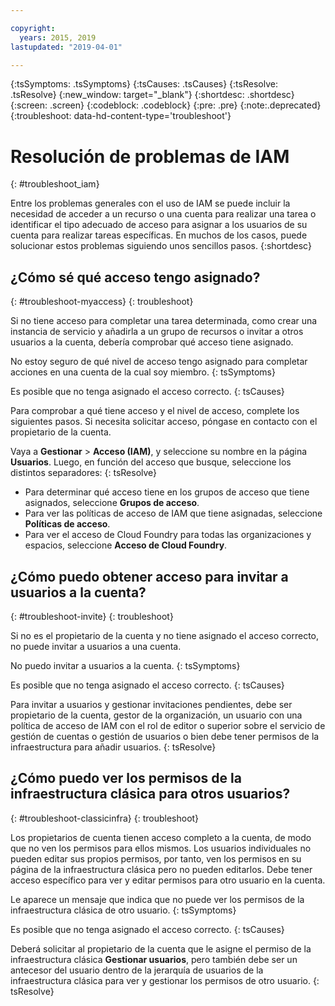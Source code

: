 ```yaml
---

copyright:
  years: 2015, 2019
lastupdated: "2019-04-01"

---
```


{:tsSymptoms: .tsSymptoms}
{:tsCauses: .tsCauses}
{:tsResolve: .tsResolve}
{:new_window: target="_blank"}
{:shortdesc: .shortdesc}
{:screen: .screen}
{:codeblock: .codeblock}
{:pre: .pre}
{:note:.deprecated}
{:troubleshoot: data-hd-content-type='troubleshoot'}

# Resolución de problemas de IAM
{: #troubleshoot_iam}

Entre los problemas generales con el uso de IAM se puede incluir la necesidad de acceder a un recurso o una cuenta para realizar una tarea o identificar el tipo adecuado de acceso para asignar a los usuarios de su cuenta para realizar tareas específicas. En muchos de los casos, puede solucionar estos problemas siguiendo unos sencillos pasos.
{:shortdesc}

## ¿Cómo sé qué acceso tengo asignado?
{: #troubleshoot-myaccess}
{: troubleshoot}

Si no tiene acceso para completar una tarea determinada, como crear una instancia de servicio y añadirla a un grupo de recursos o invitar a otros usuarios a la cuenta, debería comprobar qué acceso tiene asignado.

No estoy seguro de qué nivel de acceso tengo asignado para completar acciones en una cuenta de la cual soy miembro. 
{: tsSymptoms}
   
Es posible que no tenga asignado el acceso correcto. 
{: tsCauses}

Para comprobar a qué tiene acceso y el nivel de acceso, complete los siguientes pasos. Si necesita solicitar acceso, póngase en contacto con el propietario de la cuenta.

Vaya a **Gestionar** &gt; **Acceso (IAM)**, y seleccione su nombre en la página **Usuarios**. Luego, en función del acceso que busque, seleccione los distintos separadores:
{: tsResolve}

* Para determinar qué acceso tiene en los grupos de acceso que tiene asignados, seleccione **Grupos de acceso**.
* Para ver las políticas de acceso de IAM que tiene asignadas, seleccione **Políticas de acceso**.
* Para ver el acceso de Cloud Foundry para todas las organizaciones y espacios, seleccione **Acceso de Cloud Foundry**.


## ¿Cómo puedo obtener acceso para invitar a usuarios a la cuenta? 
{: #troubleshoot-invite}
{: troubleshoot}

Si no es el propietario de la cuenta y no tiene asignado el acceso correcto, no puede invitar a usuarios a una cuenta. 

No puedo invitar a usuarios a la cuenta.
{: tsSymptoms}
   
Es posible que no tenga asignado el acceso correcto. 
{: tsCauses}

Para invitar a usuarios y gestionar invitaciones pendientes, debe ser propietario de la cuenta, gestor de la organización, un usuario con una política de acceso de IAM con el rol de editor o superior sobre el servicio de gestión de cuentas o gestión de usuarios o bien debe tener permisos de la infraestructura para añadir usuarios.
{: tsResolve}


## ¿Cómo puedo ver los permisos de la infraestructura clásica para otros usuarios?
{: #troubleshoot-classicinfra}
{: troubleshoot}

Los propietarios de cuenta tienen acceso completo a la cuenta, de modo que no ven los permisos para ellos mismos. Los usuarios individuales no pueden editar sus propios permisos, por tanto, ven los permisos en su página de la infraestructura clásica pero no pueden editarlos. Debe tener acceso específico para ver y editar permisos para otro usuario en la cuenta.

Le aparece un mensaje que indica que no puede ver los permisos de la infraestructura clásica de otro usuario.
{: tsSymptoms}
   
Es posible que no tenga asignado el acceso correcto.
{: tsCauses}

Deberá solicitar al propietario de la cuenta que le asigne el permiso de la infraestructura clásica **Gestionar usuarios**, pero también debe ser un antecesor del usuario dentro de la jerarquía de usuarios de la infraestructura clásica para ver y gestionar los permisos de otro usuario.
{: tsResolve}
